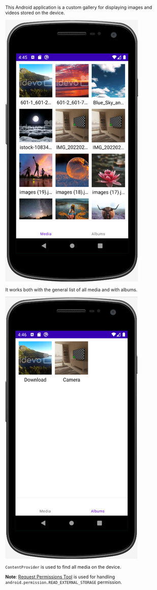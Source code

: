 This Android application is a custom gallery for displaying images and videos stored on the device. 


![alt text](example1.png)


It works both with the general list of all media and with albums. 


![alt text](example2.png)


```ContentProvider``` is used to find all media on the device.

**Note**: [Request Permissions Tool](https://github.com/merail/android-request-permissions-tool) is used for handling ```android.permission.READ_EXTERNAL_STORAGE``` permission.
